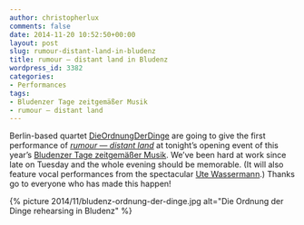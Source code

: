 ```yaml
---
author: christopherlux
comments: false
date: 2014-11-20 10:52:50+00:00
layout: post
slug: rumour-distant-land-in-bludenz
title: rumour — distant land in Bludenz
wordpress_id: 3382
categories:
- Performances
tags:
- Bludenzer Tage zeitgemäßer Musik
- rumour — distant land
---
```


Berlin-based quartet [DieOrdnungDerDinge](http://dieordnungderdinge.com) are going to give the first performance of [_rumour — distant land_](/2014/11/rumour-distant-land/) at tonight’s opening event of this year’s [Bludenzer Tage zeitgemäßer Musik](https://www.facebook.com/bludenzertage). We’ve been hard at work since late on Tuesday and the whole evening should be memorable. (It will also feature vocal performances from the spectacular [Ute Wassermann](http://femmes-savantes.net/en/les-femmes-savantes/ute-wassermann).) Thanks go to everyone who has made this happen!

{% picture 2014/11/bludenz-ordnung-der-dinge.jpg alt="Die Ordnung der Dinge rehearsing in Bludenz" %}
